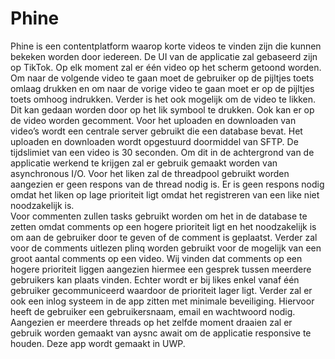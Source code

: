 # Phine
Phine is een contentplatform waarop korte videos te vinden zijn die kunnen bekeken worden door iedereen. 
De UI van de applicatie zal gebaseerd zijn op TikTok.  Op elk moment zal er één video op het scherm getoond worden. 
Om naar de volgende video te gaan moet de gebruiker op de pijltjes toets omlaag drukken en om naar de vorige video te gaan moet er op de pijltjes toets omhoog indrukken. 
Verder is het ook mogelijk om de video te likken. Dit kan gedaan worden door op het lik symbool te drukken. Ook kan er op de video worden gecomment.
Voor het uploaden en downloaden van video’s wordt een centrale server gebruikt die een database bevat. 
Het uploaden en downloaden wordt opgestuurd doormiddel van SFTP. 
De tijdslimiet van een video is 30 seconden. Om dit in de achtergrond van de applicatie werkend te krijgen zal er gebruik gemaakt worden van asynchronous I/O. 
Voor het liken zal de threadpool gebruikt worden aangezien er geen respons van de thread nodig is. 
Er is geen respons nodig omdat het liken op lage prioriteit ligt omdat het registreren van een like niet noodzakelijk is.  
Voor commenten zullen tasks gebruikt worden om het in de database te zetten omdat comments op een hogere prioriteit ligt en het noodzakelijk is om aan de gebruiker 
door te geven of de comment is geplaatst. Verder zal voor de comments uitlezen plinq worden gebruikt voor de mogelijk van een groot aantal comments op een video.
Wij vinden dat comments op een hogere prioriteit liggen aangezien hiermee een gesprek tussen meerdere gebruikers kan plaats vinden. 
Echter wordt er bij likes enkel vanaf één gebruiker gecommuniceerd waardoor de prioriteit lager ligt. 
Verder zal er ook een inlog systeem in de app zitten met minimale beveiliging. Hiervoor heeft de gebruiker een gebruikersnaam, email en wachtwoord nodig.
Aangezien er meerdere threads op het zelfde moment draaien zal er gebruik worden gemaakt van aysnc await om de applicatie responsive te houden.
Deze app wordt gemaakt in UWP.
